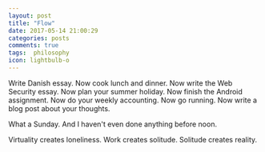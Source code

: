```yaml
---
layout: post
title: "Flow"
date: 2017-05-14 21:00:29
categories: posts
comments: true
tags:  philosophy
icon: lightbulb-o
---
```


Write Danish essay. Now cook lunch and dinner. Now write the Web Security essay. Now plan your summer holiday. Now finish the Android assignment. Now do your weekly accounting. Now go running. Now write a blog post about your thoughts.

What a Sunday. And I haven't even done anything before noon.

Virtuality creates loneliness. Work creates solitude. Solitude creates reality.
